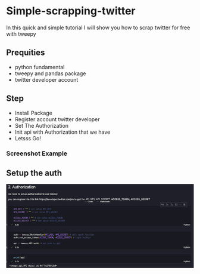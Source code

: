# Simple-scrapping-twitter

In this quick and simple tutorial I will show you how to scrap twitter for free with tweepy

## Prequities

- python fundamental
- tweepy and pandas package
- twitter developer account


## Step

- Install Package
- Register account twitter developer
- Set The Authorization
- Init api with Authorization that we have
- Letsss Go!


### Screenshot Example

## Setup the auth

![This is an image](./setup-auth.png)



